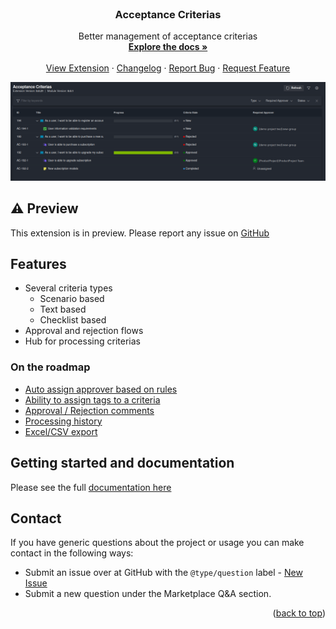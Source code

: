 <div id="top"></div>

<!-- PROJECT LOGO -->
<br />
<div align="center">
<h3 align="center">Acceptance Criterias</h3>

  <p align="center">
Better management of acceptance criterias
    <br />
    <a href="https://devops-extensions.dev/docs/extensions/acceptance-criterias"><strong>Explore the docs »</strong></a>
    <br />
    <br />
    <a href="https://marketplace.visualstudio.com/items?itemName=joachimdalen.acceptance-criterias">View Extension</a>
    ·
    <a href="https://marketplace.visualstudio.com/items?itemName=joachimdalen.acceptance-criterias/changelog">Changelog</a>
    ·
    <a href="https://github.com/joachimdalen/azdevops-acceptance-criterias/issues">Report Bug</a>
    ·
    <a href="https://github.com/joachimdalen/azdevops-acceptance-criterias/issues">Request Feature</a>
  </p>
</div>

![work-hub-preview](marketplace/docs/images/work-hub-preview.png)

## ⚠️ Preview

This extension is in preview. Please report any issue on [GitHub](https://github.com/joachimdalen/azdevops-acceptance-criterias/issues)

## Features

- Several criteria types
  - Scenario based
  - Text based
  - Checklist based
- Approval and rejection flows
- Hub for processing criterias

### On the roadmap

- [Auto assign approver based on rules](https://github.com/joachimdalen/azdevops-acceptance-criterias/issues/8)
- [Ability to assign tags to a criteria](https://github.com/joachimdalen/azdevops-acceptance-criterias/issues/7)
- [Approval / Rejection comments](https://github.com/joachimdalen/azdevops-acceptance-criterias/issues/4)
- [Processing history](https://github.com/joachimdalen/azdevops-acceptance-criterias/issues/3)
- [Excel/CSV export](https://github.com/joachimdalen/azdevops-acceptance-criterias/issues/2)

## Getting started and documentation

Please see the full [documentation here](https://devops-extensions.dev/docs/extensions/acceptance-criterias/configuration/activating)

## Contact

If you have generic questions about the project or usage you can make contact in the following ways:

- Submit an issue over at GitHub with the `@type/question` label - [New Issue](https://github.com/joachimdalen/azdevops-acceptance-criterias/issues/new)
- Submit a new question under the Marketplace Q&A section.

<p align="right">(<a href="#top">back to top</a>)</p>
